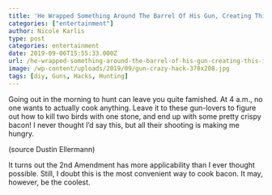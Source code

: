 ```yaml
---
title: 'He Wrapped Something Around The Barrel Of His Gun, Creating This Insane Hack'
categories: ["entertainment"]
author: Nicole Karlis
type: post
categories: entertainment
date: 2019-09-06T15:55:33.000Z
url: /he-wrapped-something-around-the-barrel-of-his-gun-creating-this-insane-hack/
image: /wp-content/uploads/2019/09/gun-crazy-hack-370x208.jpg
tags: [diy, Guns, Hacks, Hunting]
---
```


Going out in the morning to hunt can leave you quite famished. At 4 a.m., no one wants to actually cook anything.
Leave it to these gun-lovers to figure out how to kill two birds with one stone, and end up with some pretty crispy bacon! I never thought I’d say this, but all their shooting is making me hungry.

(source Dustin Ellermann)

It turns out the 2nd Amendment has more applicability than I ever thought possible. Still, I doubt this is the most convenient way to cook bacon. It may, however, be the coolest.
